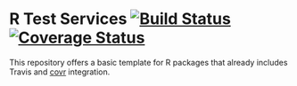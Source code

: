 R Test Services [![Build Status](https://travis-ci.org/khalidharun/r-test-services.svg?branch=master)](https://travis-ci.org/khalidharun/r-test-services) [![Coverage Status](https://coveralls.io/repos/khalidharun/r-test-services/badge.svg?branch=master)](https://coveralls.io/r/khalidharun/r-test-services)
===========

This repository offers a basic template for R packages that already includes
Travis and [covr](http://github.com/jimhester/covr) integration.


